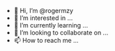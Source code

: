- 👋 Hi, I’m @rogermzy
- 👀 I’m interested in ...
- 🌱 I’m currently learning ...
- 💞️ I’m looking to collaborate on ...
- 📫 How to reach me ...

<!---
rogermzy/rogermzy is a ✨ special ✨ repository because its `README.md` (this file) appears on your GitHub profile.
You can click the Preview link to take a look at your changes.
--->
